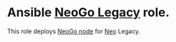Ansible [NeoGo Legacy][neogo] role.
=========

This role deploys [NeoGo node][neogo] for [Neo][neo] Legacy.

[neogo]: https://github.com/nspcc-dev/neo-go
[neo]:   https://neo.org
